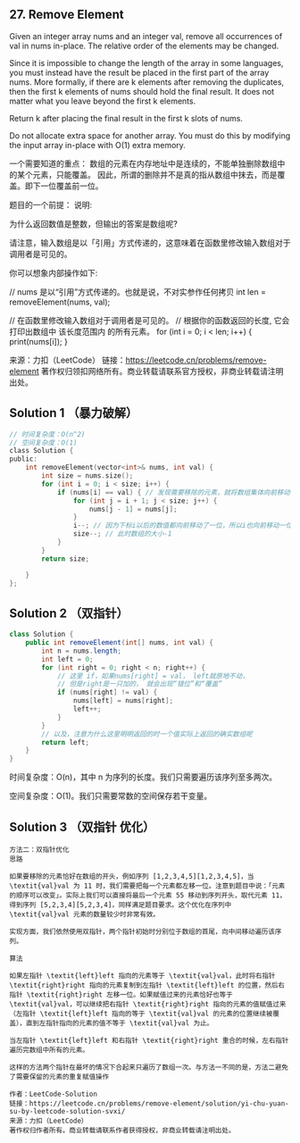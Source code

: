 ## 27. Remove Element

Given an integer array nums and an integer val, remove all occurrences of val in nums in-place. The relative order of the elements may be changed.

Since it is impossible to change the length of the array in some languages, you must instead have the result be placed in the first part of the array nums. More formally, if there are k elements after removing the duplicates, then the first k elements of nums should hold the final result. It does not matter what you leave beyond the first k elements.

Return k after placing the final result in the first k slots of nums.

Do not allocate extra space for another array. You must do this by modifying the input array in-place with O(1) extra memory.

一个需要知道的重点：
数组的元素在内存地址中是连续的，不能单独删除数组中的某个元素，只能覆盖。
因此，所谓的删除并不是真的指从数组中抹去，而是覆盖。即下一位覆盖前一位。

题目的一个前提：
说明:

为什么返回数值是整数，但输出的答案是数组呢?

请注意，输入数组是以「引用」方式传递的，这意味着在函数里修改输入数组对于调用者是可见的。

你可以想象内部操作如下:

// nums 是以“引用”方式传递的。也就是说，不对实参作任何拷贝
int len = removeElement(nums, val);

// 在函数里修改输入数组对于调用者是可见的。
// 根据你的函数返回的长度, 它会打印出数组中 该长度范围内 的所有元素。
for (int i = 0; i < len; i++) {
    print(nums[i]);
}
 

来源：力扣（LeetCode）
链接：https://leetcode.cn/problems/remove-element
著作权归领扣网络所有。商业转载请联系官方授权，非商业转载请注明出处。
## Solution 1 （暴力破解）
```c
// 时间复杂度：O(n^2)
// 空间复杂度：O(1)
class Solution {
public:
    int removeElement(vector<int>& nums, int val) {
        int size = nums.size();
        for (int i = 0; i < size; i++) {
            if (nums[i] == val) { // 发现需要移除的元素，就将数组集体向前移动一位
                for (int j = i + 1; j < size; j++) {
                    nums[j - 1] = nums[j];
                }
                i--; // 因为下标i以后的数值都向前移动了一位，所以i也向前移动一位
                size--; // 此时数组的大小-1
            }
        }
        return size;

    }
};
```

## Solution 2 （双指针）
```java
class Solution {
    public int removeElement(int[] nums, int val) {
        int n = nums.length;
        int left = 0;
        for (int right = 0; right < n; right++) {
            // 这里 if，如果nums[right] = val， left就原地不动，
            // 但是right是一只加的， 就会出现“错位”和“覆盖”
            if (nums[right] != val) {
                nums[left] = nums[right];
                left++;
            }
        }
        // 以及，注意为什么这里明明返回的时一个值实际上返回的确实数组呢
        return left;
    }
}

```
时间复杂度：O(n)，其中 n 为序列的长度。我们只需要遍历该序列至多两次。

空间复杂度：O(1)。我们只需要常数的空间保存若干变量。

## Solution 3 （双指针 优化）
```
方法二：双指针优化
思路

如果要移除的元素恰好在数组的开头，例如序列 [1,2,3,4,5][1,2,3,4,5]，当 \textit{val}val 为 11 时，我们需要把每一个元素都左移一位。注意到题目中说：「元素的顺序可以改变」。实际上我们可以直接将最后一个元素 55 移动到序列开头，取代元素 11，得到序列 [5,2,3,4][5,2,3,4]，同样满足题目要求。这个优化在序列中 \textit{val}val 元素的数量较少时非常有效。

实现方面，我们依然使用双指针，两个指针初始时分别位于数组的首尾，向中间移动遍历该序列。

算法

如果左指针 \textit{left}left 指向的元素等于 \textit{val}val，此时将右指针 \textit{right}right 指向的元素复制到左指针 \textit{left}left 的位置，然后右指针 \textit{right}right 左移一位。如果赋值过来的元素恰好也等于 \textit{val}val，可以继续把右指针 \textit{right}right 指向的元素的值赋值过来（左指针 \textit{left}left 指向的等于 \textit{val}val 的元素的位置继续被覆盖），直到左指针指向的元素的值不等于 \textit{val}val 为止。

当左指针 \textit{left}left 和右指针 \textit{right}right 重合的时候，左右指针遍历完数组中所有的元素。

这样的方法两个指针在最坏的情况下合起来只遍历了数组一次。与方法一不同的是，方法二避免了需要保留的元素的重复赋值操作

作者：LeetCode-Solution
链接：https://leetcode.cn/problems/remove-element/solution/yi-chu-yuan-su-by-leetcode-solution-svxi/
来源：力扣（LeetCode）
著作权归作者所有。商业转载请联系作者获得授权，非商业转载请注明出处。
```